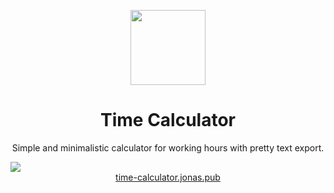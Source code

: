 <p align="center">
  <img src="https://i.imgur.com/wv1uIzo.png" width="120px"/>
</p>
<h1 align="center">Time Calculator</h1>

<p align="center">
Simple and minimalistic calculator for working hours with pretty text export.
</p>

<img src="https://i.imgur.com/8YKL28Y.png"/>

<div style="text-align:center">
  <a href="https://time-calculator.jonas.pub">time-calculator.jonas.pub</a>
</div>
